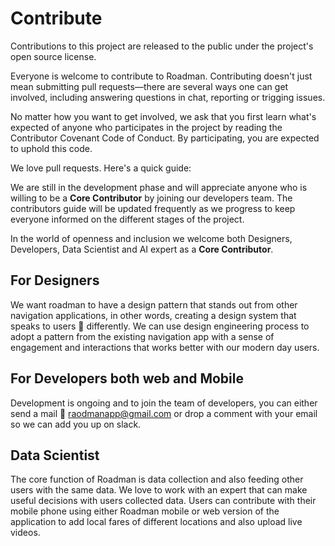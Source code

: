 # Contribute

Contributions to this project are released to the public under the project's open source license.

Everyone is welcome to contribute to Roadman. Contributing doesn't just mean submitting pull requests—there are several ways one can get involved, including answering questions in chat, reporting or trigging issues.

No matter how you want to get involved, we ask that you first learn what's expected of anyone who participates in the project by reading the Contributor Covenant Code of Conduct. By participating, you are expected to uphold this code.

We love pull requests. Here's a quick guide:

We are still in the development phase and will appreciate anyone who is willing to be a  __Core Contributor__ by joining our developers team. The contributors guide will be updated frequently as we progress to keep everyone informed on the different stages of the project. 

In the world of openness and inclusion we welcome both Designers, Developers, Data Scientist and AI expert as a **Core Contributor**.
## For Designers
We want roadman to have a design pattern that stands out from other navigation applications, in other words, creating a design system that speaks to users 👥 differently. 
We can use design engineering process to adopt a pattern from the existing navigation app with a sense of engagement and interactions that works better with our modern day users.

## For Developers both web and Mobile
Development is ongoing and to join the team of developers, you can either send a mail 📩 <raodmanapp@gmail.com> or drop a comment with your email so we can add you up on slack.

## Data Scientist
The core function of Roadman is data collection and also feeding other users with the same data. 
We love to work with an expert that can make useful decisions with users collected data.
Users can contribute with their mobile phone using either Roadman mobile or web version of the application to add local fares of different locations and also upload live videos.
